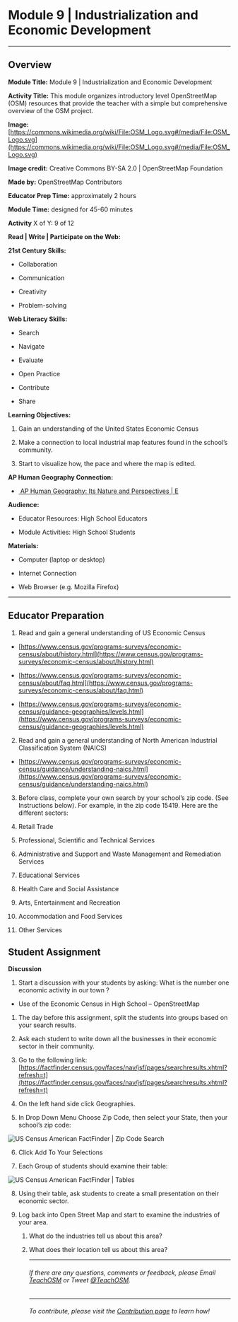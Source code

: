 # **Module 9 | Industrialization and Economic Development**

* * *

## **Overview**

**Module Title:** Module 9 | Industrialization and Economic Development

**Activity Title:** This module organizes introductory level OpenStreetMap (OSM) resources that provide the teacher with a simple but comprehensive overview of the OSM project.

**Image:** [https://commons.wikimedia.org/wiki/File:OSM_Logo.svg#/media/File:OSM_Logo.svg](https://commons.wikimedia.org/wiki/File:OSM_Logo.svg#/media/File:OSM_Logo.svg)

**Image credit:** Creative Commons BY-SA 2.0 | OpenStreetMap Foundation

**Made by:** OpenStreetMap Contributors

**Educator Prep Time:** approximately 2 hours

**Module Time:** designed for 45-60 minutes

**Activity** X of Y: 9 of 12

**Read | Write | Participate on the Web:**

**21st Century Skills:**

* Collaboration

* Communication

* Creativity

* Problem-solving

**Web Literacy Skills:**

* Search

* Navigate

* Evaluate

* Open Practice

* Contribute

* Share

**Learning Objectives:**

1. Gain an understanding of the United States Economic Census

2. Make a connection to local industrial map features found in the school’s community.

3. Start to visualize how, the pace and where the map is edited.

**AP Human Geography Connection:**

* [ AP Human Geography: Its Nature and Perspectives | E](https://apstudent.collegeboard.org/apcourse/ap-human-geography/course-details)

**Audience:**

* Educator Resources: High School Educators

* Module Activities: High School Students

**Materials:**

* Computer (laptop or desktop)

* Internet Connection

* Web Browser (e.g. Mozilla Firefox)

* * *


## **Educator Preparation**

1. Read and gain a general understanding of US Economic Census  

  * [https://www.census.gov/programs-surveys/economic-census/about/history.html](https://www.census.gov/programs-surveys/economic-census/about/history.html)

  * [https://www.census.gov/programs-surveys/economic-census/about/faq.html](https://www.census.gov/programs-surveys/economic-census/about/faq.html)

  * [https://www.census.gov/programs-surveys/economic-census/guidance-geographies/levels.html](https://www.census.gov/programs-surveys/economic-census/guidance-geographies/levels.html)

2. Read and gain a general understanding of North American Industrial Classification System (NAICS)

  * [https://www.census.gov/programs-surveys/economic-census/guidance/understanding-naics.html](https://www.census.gov/programs-surveys/economic-census/guidance/understanding-naics.html)

3. Before class, complete your own search by your school’s zip code.  (See Instructions below).  For example, in the zip code 15419.  Here are the different sectors:

  1. Retail Trade
  2. Professional, Scientific and Technical Services
  3. Administrative and Support and Waste Management and Remediation Services
  4. Educational Services
  5. Health Care and Social Assistance
  6. Arts, Entertainment and Recreation
  7. Accommodation and Food Services
  8. Other Services

## **Student Assignment**

**Discussion**

1. Start a discussion with your students by asking: What is the number one economic activity in our town ?

  * Use of the Economic Census in High School – OpenStreetMap

1. The day before this assignment, split the students into groups based on your search results.

2. Ask each student to write down all the businesses in their economic sector in their community.

3. Go to the following link: [https://factfinder.census.gov/faces/nav/jsf/pages/searchresults.xhtml?refresh=t](https://factfinder.census.gov/faces/nav/jsf/pages/searchresults.xhtml?refresh=t)

4. On the left hand side click Geographies.

5. In Drop Down Menu Choose Zip Code, then select your State, then your school’s zip code:

![US Census American FactFinder | Zip Code Search](https://github.com/shawnmgoulet/teachosm-for-school/blob/master/Images/industrialization-zip-codes.png)

6. Click Add To Your Selections

7. Each Group of students should examine their table:

![US Census American FactFinder | Tables](https://github.com/shawnmgoulet/teachosm-for-school/blob/master/Images/industrialization-tables.png)

8. Using their table, ask students to create a small presentation on their economic sector.

9. Log back into Open Street Map and start to examine the industries of your area.  

    1. What do the industries tell us about this area?

    2. What does their location tell us about this area?

        ---
        ###### If there are any questions, comments or feedback, please Email [TeachOSM](mailto:info@teachosm.org) or Tweet [@TeachOSM](https://twitter.com/teachosm).
        ---
        ###### To contribute, please visit the [Contribution page](https://github.com/shawnmgoulet/teachosm-for-school/blob/master/CONTRIBUTING.md) to learn how!
